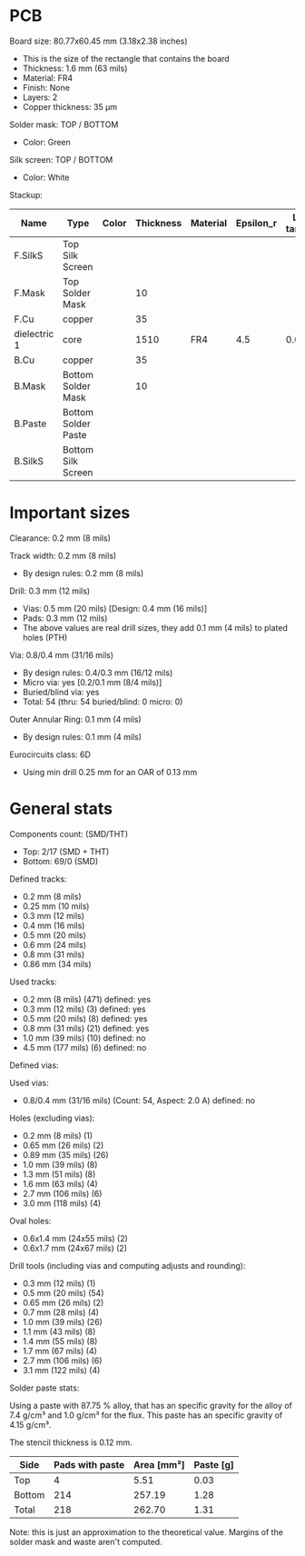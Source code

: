# PCB

Board size: 80.77x60.45 mm (3.18x2.38 inches)

- This is the size of the rectangle that contains the board
- Thickness: 1.6 mm (63 mils)
- Material: FR4
- Finish: None
- Layers: 2
- Copper thickness: 35 µm

Solder mask: TOP / BOTTOM

- Color: Green

Silk screen: TOP / BOTTOM

- Color: White


Stackup:

| Name                 | Type                 | Color            | Thickness | Material        | Epsilon_r | Loss tangent |
|----------------------|----------------------|------------------|-----------|-----------------|-----------|--------------|
| F.SilkS              | Top Silk Screen      |                  |           |                 |           |              |
| F.Mask               | Top Solder Mask      |                  |        10 |                 |           |              |
| F.Cu                 | copper               |                  |        35 |                 |           |              |
| dielectric 1         | core                 |                  |      1510 | FR4             |       4.5 |        0.020 |
| B.Cu                 | copper               |                  |        35 |                 |           |              |
| B.Mask               | Bottom Solder Mask   |                  |        10 |                 |           |              |
| B.Paste              | Bottom Solder Paste  |                  |           |                 |           |              |
| B.SilkS              | Bottom Silk Screen   |                  |           |                 |           |              |

# Important sizes

Clearance: 0.2 mm (8 mils)

Track width: 0.2 mm (8 mils)

- By design rules: 0.2 mm (8 mils)

Drill: 0.3 mm (12 mils)

- Vias: 0.5 mm (20 mils) [Design: 0.4 mm (16 mils)]
- Pads: 0.3 mm (12 mils)
- The above values are real drill sizes, they add 0.1 mm (4 mils) to plated holes (PTH)

Via: 0.8/0.4 mm (31/16 mils)

- By design rules: 0.4/0.3 mm (16/12 mils)
- Micro via: yes [0.2/0.1 mm (8/4 mils)]
- Buried/blind via: yes
- Total: 54 (thru: 54 buried/blind: 0 micro: 0)

Outer Annular Ring: 0.1 mm (4 mils)

- By design rules: 0.1 mm (4 mils)

Eurocircuits class: 6D
- Using min drill 0.25 mm for an OAR of 0.13 mm


# General stats

Components count: (SMD/THT)

- Top: 2/17 (SMD + THT)
- Bottom: 69/0 (SMD)

Defined tracks:

- 0.2 mm (8 mils)
- 0.25 mm (10 mils)
- 0.3 mm (12 mils)
- 0.4 mm (16 mils)
- 0.5 mm (20 mils)
- 0.6 mm (24 mils)
- 0.8 mm (31 mils)
- 0.86 mm (34 mils)

Used tracks:

- 0.2 mm (8 mils) (471) defined: yes
- 0.3 mm (12 mils) (3) defined: yes
- 0.5 mm (20 mils) (8) defined: yes
- 0.8 mm (31 mils) (21) defined: yes
- 1.0 mm (39 mils) (10) defined: no
- 4.5 mm (177 mils) (6) defined: no

Defined vias:


Used vias:

- 0.8/0.4 mm (31/16 mils) (Count: 54, Aspect: 2.0 A) defined: no

Holes (excluding vias):

- 0.2 mm (8 mils) (1)
- 0.65 mm (26 mils) (2)
- 0.89 mm (35 mils) (26)
- 1.0 mm (39 mils) (8)
- 1.3 mm (51 mils) (8)
- 1.6 mm (63 mils) (4)
- 2.7 mm (106 mils) (6)
- 3.0 mm (118 mils) (4)

Oval holes:

- 0.6x1.4 mm (24x55 mils) (2)
- 0.6x1.7 mm (24x67 mils) (2)

Drill tools (including vias and computing adjusts and rounding):

- 0.3 mm (12 mils) (1)
- 0.5 mm (20 mils) (54)
- 0.65 mm (26 mils) (2)
- 0.7 mm (28 mils) (4)
- 1.0 mm (39 mils) (26)
- 1.1 mm (43 mils) (8)
- 1.4 mm (55 mils) (8)
- 1.7 mm (67 mils) (4)
- 2.7 mm (106 mils) (6)
- 3.1 mm (122 mils) (4)

Solder paste stats:

Using a paste with 87.75 % alloy, that has an specific gravity for the alloy of 7.4 g/cm³
and 1.0 g/cm³ for the flux. This paste has an specific gravity of  4.15 g/cm³.

The stencil thickness is  0.12 mm.

| Side   | Pads with paste | Area [mm²] | Paste [g] |
|--------|-----------------|------------|-----------|
| Top    |               4 |       5.51 |      0.03 |
| Bottom |             214 |     257.19 |      1.28 |
| Total  |             218 |     262.70 |      1.31 |

Note: this is just an approximation to the theoretical value. Margins of the solder mask and waste aren't computed.



